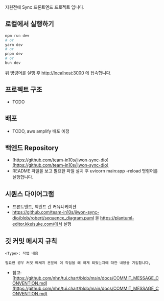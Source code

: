지원전에 Sync 프론트엔드 프로젝트 입니다.

## 로컬에서 실행하기

```bash
npm run dev
# or
yarn dev
# or
pnpm dev
# or
bun dev
```

위 명령어를 실행 후 [http://localhost:3000](http://localhost:3000) 에 접속합니다.

## 프로젝트 구조

- TODO

## 배포

- TODO, aws amplify 배포 예정

## 백엔드 Repository

- [https://github.com/team-in10s/jiwon-sync-dio](https://github.com/team-in10s/jiwon-sync-dio)
- README 파일을 보고 필요한 파일 설치 후 uvicorn main:app -reload 명령어를 실행합니다.

## 시퀀스 다이어그램

- 프론트엔드, 백엔드 간 커뮤니케이션
- https://github.com/team-in10s/jiwon-sync-dio/blob/robert/sequence_diagram.puml 을 https://plantuml-editor.kkeisuke.com/에서 실행

## 깃 커밋 메시지 규칙

```
<Type>: 작업 내용

필요한 경우 커밋 메세지 본문에 이 작업을 왜 하게 되었는지에 대한 내용을 기입합니다,
```

- 참고: [https://github.com/nhn/tui.chart/blob/main/docs/COMMIT_MESSAGE_CONVENTION.md](https://github.com/nhn/tui.chart/blob/main/docs/COMMIT_MESSAGE_CONVENTION.md)

